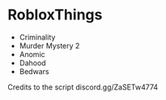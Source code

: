# RobloxThings
- Criminality
- Murder Mystery 2
- Anomic
- Dahood
- Bedwars

Credits to the script
discord.gg/ZaSETw4774
